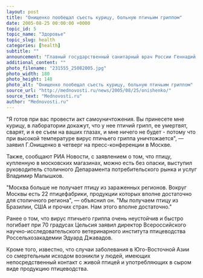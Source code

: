 ```yaml
---
layout: post
title: "Онищенко пообещал съесть курицу, больную птичьим гриппом"
date: 2005-08-25 00:00:00 +0000
topic_id: 5
topic_name: "Здоровье"
topic_slug: health
categories: [health]
subtitle: ""
announcement: "Главный государственный санитарный врач России Геннадий Онищенко заверил граждан, что термической обработки птицы, зараженной птичьим гриппом, вполне достаточно, чтобы сделать ее мясо абсолютно безопасным для употребления, сообщает Интерфакс."
additional_content: ""
photo_filename: "231555_25082005.jpg"
photo_width: 180
photo_height: 148
photo_alt: "Онищенко пообещал съесть курицу, больную птичьим гриппом"
source_url: "http://mednovosti.ru/news/2005/08/25/onishenko/"
source_text: "Mednovosti.ru"
author: "Mednovosti.ru"
---
```

"Я готов при вас провести акт самоуничтожения. Вы принесете мне курицу, в лаборатории докажут, что у нее птичий грипп, ее умертвят, сварят, и я ее съем на ваших глазах, и мне ничего не будет - потому что при высокой температуре вирус птичьего гриппа уничтожается", &mdash; заявил Г.Онищенко в четверг на пресс-конференции в Москве.

Также, сообщают РИА Новости, с заявлением о том, что птицу, купленную в московских магазинах, можно есть без опаски, выступил руководитель столичного Депарамента потребительского рынка и услуг Владимир Малышков.

"Москва больше не получает птицу из зараженных регионов. Вокруг Москвы есть 22 птицефабрики, продукции которых вполне достаточно для столичного региона", &mdash; объяснил он. "Мы получаем птицу из Бразилии, США и прочих стран. Нам этого вполне достаточно."

Ранее о том, что вирус птичьего гриппа очень неустойчив и быстро погибает при 70 градусах Цельсия заявил директор Всероссийского научно-исследовательского ветеринарного института птицеводства Россельхозакадемии Эдуард Джавадов.

Кроме того, известно, что случаи заболевания в Юго-Восточной Азии со смертельным исходом возникли у людей, имеющих непосредственный контакт с живой птицей и употребляющих в сыром виде продукцию птицеводства.
